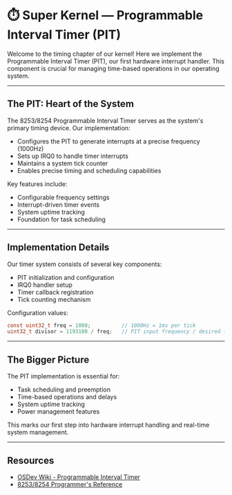 # :stopwatch: Super Kernel — Programmable Interval Timer (PIT)

Welcome to the timing chapter of our kernel! Here we implement the Programmable Interval Timer (PIT), our first hardware interrupt handler. This component is crucial for managing time-based operations in our operating system.

---

## The PIT: Heart of the System

The 8253/8254 Programmable Interval Timer serves as the system's primary timing device. Our implementation:
- Configures the PIT to generate interrupts at a precise frequency (1000Hz)
- Sets up IRQ0 to handle timer interrupts
- Maintains a system tick counter
- Enables precise timing and scheduling capabilities

Key features include:
- Configurable frequency settings
- Interrupt-driven timer events
- System uptime tracking
- Foundation for task scheduling

---

## Implementation Details

Our timer system consists of several key components:
- PIT initialization and configuration
- IRQ0 handler setup
- Timer callback registration
- Tick counting mechanism

Configuration values:
```c
const uint32_t freq = 1000;          // 1000Hz = 1ms per tick
uint32_t divisor = 1193180 / freq;   // PIT input frequency / desired frequency
```

---

## The Bigger Picture

The PIT implementation is essential for:
- Task scheduling and preemption
- Time-based operations and delays
- System uptime tracking
- Power management features

This marks our first step into hardware interrupt handling and real-time system management.

---

## Resources
- [OSDev Wiki - Programmable Interval Timer](https://wiki.osdev.org/Programmable_Interval_Timer)
- [8253/8254 Programmer's Reference](https://wiki.osdev.org/8253_PIT)